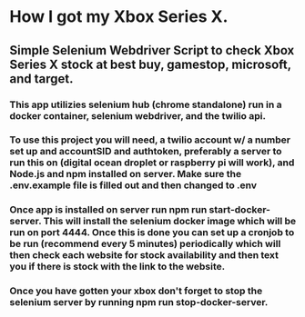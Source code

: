 # How I got my Xbox Series X.

## Simple Selenium Webdriver Script to check Xbox Series X stock at best buy, gamestop, microsoft, and target.

### This app utilizies selenium hub (chrome standalone) run in a docker container, selenium webdriver, and the twilio api.

### To use this project you will need, a twilio account w/ a number set up and accountSID and authtoken, preferably a server to run this on (digital ocean droplet or raspberry pi will work), and Node.js and npm installed on server. Make sure the .env.example file is filled out and then changed to .env

### Once app is installed on server run npm run start-docker-server. This will install the selenium docker image which will be run on port 4444. Once this is done you can set up a cronjob to be run (recommend every 5 minutes) periodically which will then check each website for stock availability and then text you if there is stock with the link to the website.

### Once you have gotten your xbox don't forget to stop the selenium server by running npm run stop-docker-server.
